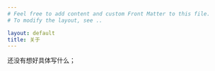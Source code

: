 ```yaml
---
# Feel free to add content and custom Front Matter to this file.
# To modify the layout, see ..

layout: default
title: 关于
---
```


还没有想好具体写什么；

